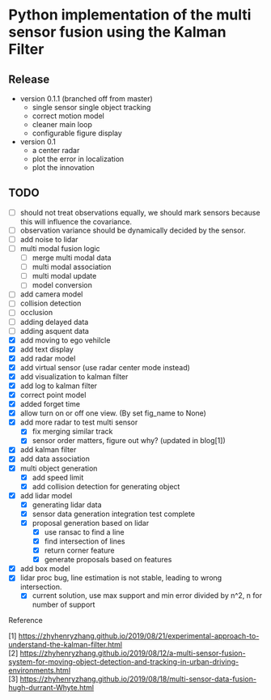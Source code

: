 # Python implementation of the multi sensor fusion using the Kalman Filter

## Release
- version 0.1.1 (branched off from master)
  - single sensor single object tracking
  - correct motion model
  - cleaner main loop
  - configurable figure display
- version 0.1
  - a center radar
  - plot the error in localization
  - plot the innovation


## TODO

- [ ] should not treat observations equally, we should mark sensors because this will influence the covariance.
- [ ] observation variance should be dynamically decided by the sensor.
- [ ] add noise to lidar
- [ ] multi modal fusion logic
  - [ ] merge multi modal data
  - [ ] multi modal association
  - [ ] multi modal update
  - [ ] model conversion
- [ ] add camera model
- [ ] collision detection
- [ ] occlusion
- [ ] adding delayed data
- [ ] adding asquent data
- [x] add moving to ego vehilcle
- [x] add text display
- [x] add radar model
- [x] add virtual sensor (use radar center mode instead)
- [x] add visualization to kalman filter
- [x] add log to kalman filter
- [x] correct point model
- [x] added forget time
- [x] allow turn on or off one view. (By set fig_name to None)
- [x] add more radar to test multi sensor
  - [x] fix merging similar track
  - [x] sensor order matters, figure out why? (updated in blog[1])
- [x] add kalman filter
- [x] add data association
- [x] multi object generation
  - [x] add speed limit
  - [x] add collision detection for generating object
- [x] add lidar model
  - [x] generating lidar data
  - [x] sensor data generation integration test complete
  - [x] proposal generation based on lidar
    - [x] use ransac to find a line
    - [x] find intersection of lines
    - [x] return corner feature
    - [x] generate proposals based on features
- [x] add box model
- [x] lidar proc bug, line estimation is not stable, leading to wrong intersection.
  - [x] current solution, use max support and min error divided by n^2, n for number of support

Reference

[1] <https://zhyhenryzhang.github.io/2019/08/21/experimental-approach-to-understand-the-kalman-filter.html><br/>
[2] <https://zhyhenryzhang.github.io/2019/08/12/a-multi-sensor-fusion-system-for-moving-object-detection-and-tracking-in-urban-driving-environments.html><br/>
[3] <https://zhyhenryzhang.github.io/2019/08/18/multi-sensor-data-fusion-hugh-durrant-Whyte.html><br/>